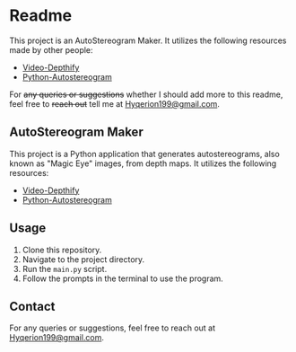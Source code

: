 # Readme

This project is an AutoStereogram Maker. It utilizes the following resources made by other people:

- [Video-Depthify](https://github.com/jankais3r/Video-Depthify)
- [Python-Autostereogram](https://github.com/jesstess/python-autostereogram)

For ~~any queries or suggestions~~ whether I should add more to this readme, feel free to ~~reach out~~ tell me at Hyqerion199@gmail.com.




## AutoStereogram Maker

This project is a Python application that generates autostereograms, also known as "Magic Eye" images, from depth maps. It utilizes the following resources:

- [Video-Depthify](https://github.com/jankais3r/Video-Depthify)
- [Python-Autostereogram](https://github.com/jesstess/python-autostereogram)

## Usage

1. Clone this repository.
2. Navigate to the project directory.
3. Run the `main.py` script.
4. Follow the prompts in the terminal to use the program.

## Contact

For any queries or suggestions, feel free to reach out at Hyqerion199@gmail.com.

